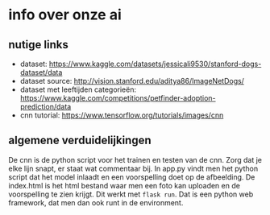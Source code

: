 # info over onze ai

## nutige links

* dataset: https://www.kaggle.com/datasets/jessicali9530/stanford-dogs-dataset/data
* dataset source: http://vision.stanford.edu/aditya86/ImageNetDogs/
* dataset met leeftijden categorieën: https://www.kaggle.com/competitions/petfinder-adoption-prediction/data
* cnn tutorial: https://www.tensorflow.org/tutorials/images/cnn

## algemene verduidelijkingen

De cnn is de python script voor het trainen en testen van de cnn. Zorg dat je elke lijn snapt, er staat wat commentaar bij. In app.py vindt men het python script dat het model inlaadt en een voorspelling doet op de afbeelding. De index.html is het html bestand waar men een foto kan uploaden en de voorspelling te zien krijgt. Dit werkt met ```flask run```. Dat is een python web framework, dat men dan ook runt in de environment.